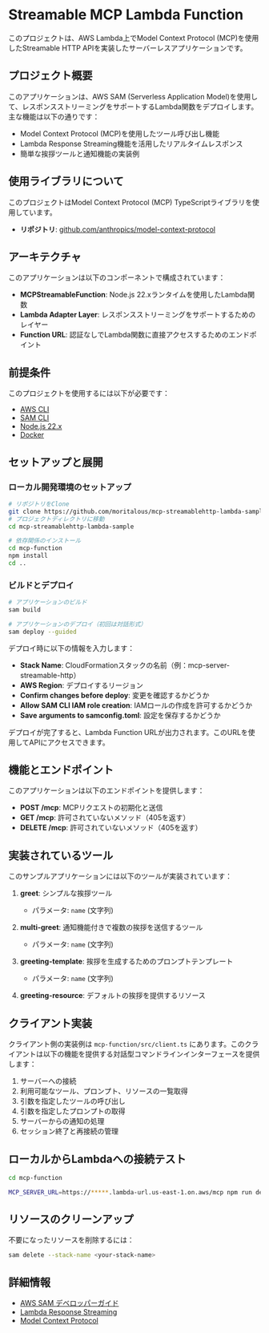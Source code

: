 # Streamable MCP Lambda Function

このプロジェクトは、AWS Lambda上でModel Context Protocol (MCP)を使用したStreamable HTTP APIを実装したサーバーレスアプリケーションです。

## プロジェクト概要

このアプリケーションは、AWS SAM (Serverless Application Model)を使用して、レスポンスストリーミングをサポートするLambda関数をデプロイします。主な機能は以下の通りです：

- Model Context Protocol (MCP)を使用したツール呼び出し機能
- Lambda Response Streaming機能を活用したリアルタイムレスポンス
- 簡単な挨拶ツールと通知機能の実装例

## 使用ライブラリについて

このプロジェクトはModel Context Protocol (MCP) TypeScriptライブラリを使用しています。

- **リポジトリ**: [github.com/anthropics/model-context-protocol](https://github.com/anthropics/model-context-protocol)

## アーキテクチャ

このアプリケーションは以下のコンポーネントで構成されています：

- **MCPStreamableFunction**: Node.js 22.xランタイムを使用したLambda関数
- **Lambda Adapter Layer**: レスポンスストリーミングをサポートするためのレイヤー
- **Function URL**: 認証なしでLambda関数に直接アクセスするためのエンドポイント

## 前提条件

このプロジェクトを使用するには以下が必要です：

- [AWS CLI](https://aws.amazon.com/cli/)
- [SAM CLI](https://docs.aws.amazon.com/serverless-application-model/latest/developerguide/serverless-sam-cli-install.html)
- [Node.js 22.x](https://nodejs.org/en/)
- [Docker](https://www.docker.com/products/docker-desktop)

## セットアップと展開

### ローカル開発環境のセットアップ

```bash
# リポジトリをClone
git clone https://github.com/moritalous/mcp-streamablehttp-lambda-sample.git
# プロジェクトディレクトリに移動
cd mcp-streamablehttp-lambda-sample

# 依存関係のインストール
cd mcp-function
npm install
cd ..
```

### ビルドとデプロイ

```bash
# アプリケーションのビルド
sam build

# アプリケーションのデプロイ（初回は対話形式）
sam deploy --guided
```

デプロイ時に以下の情報を入力します：

- **Stack Name**: CloudFormationスタックの名前（例：mcp-server-streamable-http）
- **AWS Region**: デプロイするリージョン
- **Confirm changes before deploy**: 変更を確認するかどうか
- **Allow SAM CLI IAM role creation**: IAMロールの作成を許可するかどうか
- **Save arguments to samconfig.toml**: 設定を保存するかどうか

デプロイが完了すると、Lambda Function URLが出力されます。このURLを使用してAPIにアクセスできます。

## 機能とエンドポイント

このアプリケーションは以下のエンドポイントを提供します：

- **POST /mcp**: MCPリクエストの初期化と送信
- **GET /mcp**: 許可されていないメソッド（405を返す）
- **DELETE /mcp**: 許可されていないメソッド（405を返す）

## 実装されているツール

このサンプルアプリケーションには以下のツールが実装されています：

1. **greet**: シンプルな挨拶ツール
   - パラメータ: `name` (文字列)

2. **multi-greet**: 通知機能付きで複数の挨拶を送信するツール
   - パラメータ: `name` (文字列)

3. **greeting-template**: 挨拶を生成するためのプロンプトテンプレート
   - パラメータ: `name` (文字列)

4. **greeting-resource**: デフォルトの挨拶を提供するリソース

## クライアント実装

クライアント側の実装例は `mcp-function/src/client.ts` にあります。このクライアントは以下の機能を提供する対話型コマンドラインインターフェースを提供します：

1. サーバーへの接続
2. 利用可能なツール、プロンプト、リソースの一覧取得
3. 引数を指定したツールの呼び出し
4. 引数を指定したプロンプトの取得
5. サーバーからの通知の処理
6. セッション終了と再接続の管理

## ローカルからLambdaへの接続テスト

```bash
cd mcp-function

MCP_SERVER_URL=https://*****.lambda-url.us-east-1.on.aws/mcp npm run dev:client
```

## リソースのクリーンアップ

不要になったリソースを削除するには：

```bash
sam delete --stack-name <your-stack-name>
```

## 詳細情報

- [AWS SAM デベロッパーガイド](https://docs.aws.amazon.com/serverless-application-model/latest/developerguide/what-is-sam.html)
- [Lambda Response Streaming](https://docs.aws.amazon.com/lambda/latest/dg/configuration-response-streaming.html)
- [Model Context Protocol](https://github.com/anthropics/model-context-protocol)
